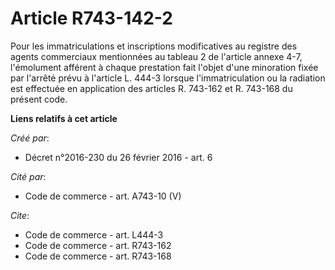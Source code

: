 # Article R743-142-2

Pour les immatriculations et inscriptions modificatives au registre des agents commerciaux mentionnées au tableau 2 de
l'article annexe 4-7, l'émolument afférent à chaque prestation fait l'objet d'une minoration fixée par l'arrêté prévu à
l'article L. 444-3 lorsque l'immatriculation ou la radiation est effectuée en application des articles R. 743-162 et R.
743-168 du présent code.

**Liens relatifs à cet article**

_Créé par_:

  - Décret n°2016-230 du 26 février 2016 - art. 6

_Cité par_:

  - Code de commerce - art. A743-10 (V)

_Cite_:

  - Code de commerce - art. L444-3
  - Code de commerce - art. R743-162
  - Code de commerce - art. R743-168

